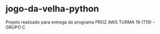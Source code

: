 # jogo-da-velha-python
Projeto realizado para entrega do programa PROZ AWS TURMA 19 (T19) - GRUPO C
